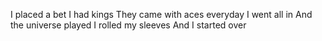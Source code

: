 I placed a bet
I had kings 
They came with aces everyday
I went all in
And the universe played
I rolled my sleeves
And I started over
